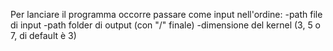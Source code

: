 Per lanciare il programma occorre passare come input nell'ordine:
-path file di input
-path folder di output (con "/" finale)
-dimensione del kernel (3, 5 o 7, di default è 3)
